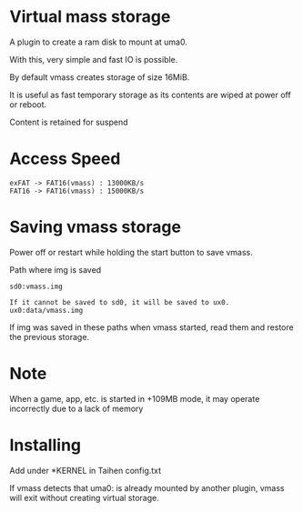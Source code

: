 # Virtual mass storage

A plugin to create a ram disk to mount at uma0.

With this, very simple and fast IO is possible.

By default vmass creates storage of size 16MiB.

It is useful as fast temporary storage as its contents are wiped at power off or reboot.

Content is retained for suspend

# Access Speed
```
exFAT -> FAT16(vmass) : 13000KB/s
FAT16 -> FAT16(vmass) : 15000KB/s
```

# Saving vmass storage

Power off or restart while holding the start button to save vmass.

Path where img is saved
```
sd0:vmass.img

If it cannot be saved to sd0, it will be saved to ux0.
ux0:data/vmass.img
```

If img was saved in these paths when vmass started, read them and restore the previous storage.

# Note
When a game, app, etc. is started in +109MB mode, it may operate incorrectly due to a lack of memory

# Installing

Add under \*KERNEL in Taihen config.txt

If vmass detects that uma0: is already mounted by another plugin, vmass will exit without creating virtual storage.
